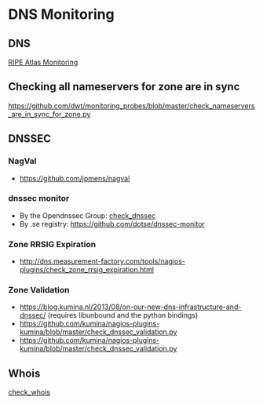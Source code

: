 # DNS Monitoring

## DNS

[RIPE Atlas Monitoring](01_02_03_ripe_atlas_monitoring.md)

## Checking all nameservers for zone are in sync
https://github.com/dwt/monitoring_probes/blob/master/check_nameservers_are_in_sync_for_zone.py

## DNSSEC

### NagVal
* https://github.com/jpmens/nagval

### dnssec monitor
* By the Opendnssec Group: [check_dnssec](01_02_02_check_dnssec.md)
* By .se registry: https://github.com/dotse/dnssec-monitor

### Zone RRSIG Expiration
* http://dns.measurement-factory.com/tools/nagios-plugins/check_zone_rrsig_expiration.html

### Zone Validation
* https://blog.kumina.nl/2013/08/on-our-new-dns-infrastructure-and-dnssec/ (requires libunbound and the python bindings)
* https://github.com/kumina/nagios-plugins-kumina/blob/master/check_dnssec_validation.py
* https://github.com/kumina/nagios-plugins-kumina/blob/master/check_dnssec_validation.py

## Whois
[check_whois](01_02_04_check_whois.md)
